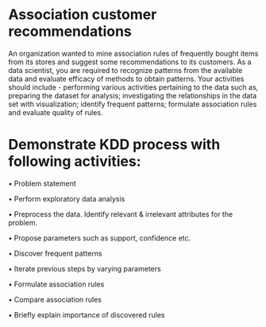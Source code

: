 # Association customer recommendations

An organization wanted to mine association rules of frequently bought items from its stores and suggest some recommendations to its customers. 
As a data scientist, you are required to recognize patterns from the available data and evaluate efficacy of methods to obtain patterns. Your activities should include - performing various activities pertaining to the data such as, preparing the dataset for analysis; investigating the relationships in the data set with visualization; identify frequent patterns; formulate association rules and evaluate quality of rules.

# Demonstrate KDD process with following activities:

  •	Problem statement
  
  •	Perform exploratory data analysis
  
  •	Preprocess the data. Identify relevant & irrelevant attributes for the problem.
  
  •	Propose parameters such as support, confidence etc.  
  
  •	Discover frequent patterns
  
  •	Iterate previous steps by varying parameters
  
  •	Formulate association rules
  
  •	Compare association rules
  
  •	Briefly explain importance of discovered rules
  
